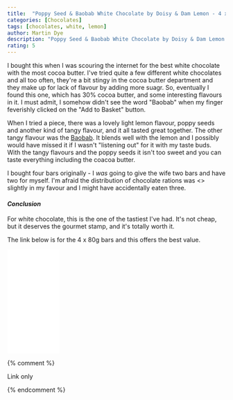 ```yaml
---
title:  "Poppy Seed & Baobab White Chocolate by Doisy & Dam Lemon - 4 x 80g"
categories: [Chocolates]
tags: [chocolates, white, lemon]
author: Martin Dye
description: "Poppy Seed & Baobab White Chocolate by Doisy & Dam Lemon - 4 x 80g Review"
rating: 5
---
```


I bought this when I was scouring the internet for the best white chocolate with the most cocoa butter. I've tried
quite a few different white chocolates and all too often, they're a bit stingy in the cocoa butter department and
they make up for lack of flavour by adding more suagr. So, eventually I found this one, which has 30% cocoa butter, 
and some interesting flavours in it. I must admit, I somehow didn't see the word "Baobab" when my finger 
feverishly clicked on the "Add to Basket" button.

When I tried a piece, there was a lovely light lemon flavour, poppy seeds and another kind of tangy flavour, and it all
tasted great together. The other tangy flavour was the <a href="https://en.wikipedia.org/wiki/Adansonia">Baobab</a>. It
blends well with the lemon and I possibly would have missed it if I wasn't "listening out" for it with my taste buds.
With the tangy flavours and the poppy seeds it isn't too sweet and you can taste everything including the coacoa
butter.

I bought four bars originally - I <em>was</em> going to give the wife two bars and have two for myself. I'm afraid the
distribution of chocolate rations was <<ahem>> slightly in my favour and I might have accidentally eaten three.

<h4><em>Conclusion</em></h4>

For white chocolate, this is the one of the tastiest I've had. It's not cheap, but it deserves the gourmet stamp,
and it's totally worth it.

The link below is for the 4 x 80g bars and this offers the best value.

<iframe style="width:120px;height:240px;" marginwidth="0" marginheight="0" scrolling="no" frameborder="0" src="//ws-eu.amazon-adsystem.com/widgets/q?ServiceVersion=20070822&OneJS=1&Operation=GetAdHtml&MarketPlace=GB&source=ac&ref=tf_til&ad_type=product_link&tracking_id=martindye21-21&marketplace=amazon&region=GB&placement=B07378D2YV&asins=B07378D2YV&linkId=7705ef84874f8e9505b6cb19cf174d18&show_border=true&link_opens_in_new_window=false&price_color=333333&title_color=0066c0&bg_color=f2f2f2">
</iframe>

{% comment %}

Link only

{% endcomment %}